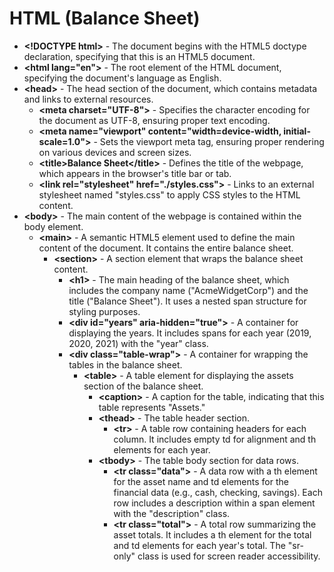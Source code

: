 <h1>HTML (Balance Sheet)</h1>

<ul>
  <li><strong>&lt;!DOCTYPE html&gt;</strong> - The document begins with the HTML5 doctype declaration, specifying that this is an HTML5 document.</li>
  <li><strong>&lt;html lang="en"&gt;</strong> - The root element of the HTML document, specifying the document's language as English.</li>
  <li><strong>&lt;head&gt;</strong> - The head section of the document, which contains metadata and links to external resources.
    <ul>
      <li><strong>&lt;meta charset="UTF-8"&gt;</strong> - Specifies the character encoding for the document as UTF-8, ensuring proper text encoding.</li>
      <li><strong>&lt;meta name="viewport" content="width=device-width, initial-scale=1.0"&gt;</strong> - Sets the viewport meta tag, ensuring proper rendering on various devices and screen sizes.</li>
      <li><strong>&lt;title&gt;Balance Sheet&lt;/title&gt;</strong> - Defines the title of the webpage, which appears in the browser's title bar or tab.</li>
      <li><strong>&lt;link rel="stylesheet" href="./styles.css"&gt;</strong> - Links to an external stylesheet named "styles.css" to apply CSS styles to the HTML content.</li>
    </ul>
  </li>
  <li><strong>&lt;body&gt;</strong> - The main content of the webpage is contained within the body element.
    <ul>
      <li><strong>&lt;main&gt;</strong> - A semantic HTML5 element used to define the main content of the document. It contains the entire balance sheet.
        <ul>
          <li><strong>&lt;section&gt;</strong> - A section element that wraps the balance sheet content.
            <ul>
              <li><strong>&lt;h1&gt;</strong> - The main heading of the balance sheet, which includes the company name ("AcmeWidgetCorp") and the title ("Balance Sheet"). It uses a nested span structure for styling purposes.</li>
              <li><strong>&lt;div id="years" aria-hidden="true"&gt;</strong> - A container for displaying the years. It includes spans for each year (2019, 2020, 2021) with the "year" class.</li>
              <li><strong>&lt;div class="table-wrap"&gt;</strong> - A container for wrapping the tables in the balance sheet.
                <ul>
                  <li><strong>&lt;table&gt;</strong> - A table element for displaying the assets section of the balance sheet.
                    <ul>
                      <li><strong>&lt;caption&gt;</strong> - A caption for the table, indicating that this table represents "Assets."</li>
                      <li><strong>&lt;thead&gt;</strong> - The table header section.
                        <ul>
                          <li><strong>&lt;tr&gt;</strong> - A table row containing headers for each column. It includes empty td for alignment and th elements for each year.</li>
                        </ul>
                      </li>
                      <li><strong>&lt;tbody&gt;</strong> - The table body section for data rows.
                        <ul>
                          <li><strong>&lt;tr class="data"&gt;</strong> - A data row with a th element for the asset name and td elements for the financial data (e.g., cash, checking, savings). Each row includes a description within a span element with the "description" class.</li>
                          <li><strong>&lt;tr class="total"&gt;</strong> - A total row summarizing the asset totals. It includes a th element for the total and td elements for each year's total. The "sr-only" class is used for screen reader accessibility.</li>
                        </ul>
                      </li>
                    </ul>
                  </li>
                </ul>
              </li>
            </ul>
          </li>
        </ul>
      </li>
    </ul>
  </li>
</ul>
